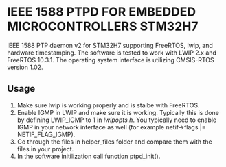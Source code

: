 # IEEE 1588 PTPD FOR EMBEDDED MICROCONTROLLERS STM32H7

IEEE 1588 PTP daemon v2 for STM32H7 supporting FreeRTOS, lwip, and hardware timestamping. The software is tested to work with LWIP 2.x and FreeRTOS 10.3.1. The operating system interface is utilizing CMSIS-RTOS version 1.02.

## Usage
1. Make sure lwip is working properly and is stalbe with FreeRTOS.
2. Enable IGMP in LWIP and make sure it is working. Typically this is done by defining LWIP_IGMP to 1 in _lwipopts.h_. You typically need to enable IGMP in your network interface as well (for example netif->flags |= NETIF_FLAG_IGMP).
3. Go through the files in helper_files folder and compare them with the files in your project.
4. In the software initilization call function ptpd_init().
